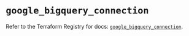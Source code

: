 # `google_bigquery_connection`

Refer to the Terraform Registry for docs: [`google_bigquery_connection`](https://registry.terraform.io/providers/hashicorp/google-beta/5.22.0/docs/resources/google_bigquery_connection).

